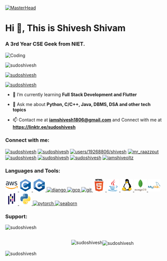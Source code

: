 [![MasterHead](https://www.codecorners.com/wp-content/uploads/2018/05/senior-front-end-developer-openings-1.gif)](https://sudoshivesh.io)
<h1 align="left">Hi 👋, This is Shivesh Shivam</h1>
<h3 align="left">A 3rd Year CSE Geek from NIET.</h3>
<img align="center" alt="Coding" width="400" src="https://cdn.dribbble.com/users/1162077/screenshots/3848914/programmer.gif">

<p align="left"> <img src="https://komarev.com/ghpvc/?username=sudoshivesh&label=Profile%20views&color=0e75b6&style=flat" alt="sudoshivesh" /> </p>

<p align="left"> <a href="https://github.com/ryo-ma/github-profile-trophy"><img src="https://github-profile-trophy.vercel.app/?username=sudoshivesh" alt="sudoshivesh" /></a></p>

<p align="left"> <a href="https://twitter.com/sudoshivesh" target="blank"><img src="https://img.shields.io/twitter/follow/sudoshivesh?logo=twitter&style=for-the-badge" alt="sudoshivesh" /></a> </p>

- 🌱 I’m currently learning **Full Stack Development and Flutter**

- 💬 Ask me about **Python, C/C++, Java, DBMS, DSA and other tech topics**

- 📫 Contact me at **iamshivesh1806@gmail.com** and Connect with me at **https://linktr.ee/sudoshivesh**

<h3 align="left">Connect with me:</h3>
<p align="left">
<a href="https://twitter.com/sudoshivesh" target="blank"><img align="center" src="https://raw.githubusercontent.com/rahuldkjain/github-profile-readme-generator/master/src/images/icons/Social/twitter.svg" alt="sudoshivesh" height="30" width="40" /></a>
<a href="https://linkedin.com/in/sudoshivesh" target="blank"><img align="center" src="https://raw.githubusercontent.com/rahuldkjain/github-profile-readme-generator/master/src/images/icons/Social/linked-in-alt.svg" alt="sudoshivesh" height="30" width="40" /></a>
<a href="https://stackoverflow.com/users/users/19268806/shivesh" target="blank"><img align="center" src="https://raw.githubusercontent.com/rahuldkjain/github-profile-readme-generator/master/src/images/icons/Social/stack-overflow.svg" alt="users/19268806/shivesh" height="30" width="40" /></a>
<a href="https://instagram.com/mr_raazzput" target="blank"><img align="center" src="https://raw.githubusercontent.com/rahuldkjain/github-profile-readme-generator/master/src/images/icons/Social/instagram.svg" alt="mr_raazzput" height="30" width="40" /></a>
<a href="https://www.codechef.com/users/sudoshivesh" target="blank"><img align="center" src="https://cdn.jsdelivr.net/npm/simple-icons@3.1.0/icons/codechef.svg" alt="sudoshivesh" height="30" width="40" /></a>
<a href="https://www.hackerrank.com/sudoshivesh" target="blank"><img align="center" src="https://raw.githubusercontent.com/rahuldkjain/github-profile-readme-generator/master/src/images/icons/Social/hackerrank.svg" alt="sudoshivesh" height="30" width="40" /></a>
<a href="https://www.leetcode.com/sudoshivesh" target="blank"><img align="center" src="https://raw.githubusercontent.com/rahuldkjain/github-profile-readme-generator/master/src/images/icons/Social/leet-code.svg" alt="sudoshivesh" height="30" width="40" /></a>
<a href="https://auth.geeksforgeeks.org/user/iamshiveoltz" target="blank"><img align="center" src="https://raw.githubusercontent.com/rahuldkjain/github-profile-readme-generator/master/src/images/icons/Social/geeks-for-geeks.svg" alt="iamshiveoltz" height="30" width="40" /></a>
</p>

<h3 align="left">Languages and Tools:</h3>
<p align="left"> <a href="https://aws.amazon.com" target="_blank" rel="noreferrer"> <img src="https://raw.githubusercontent.com/devicons/devicon/master/icons/amazonwebservices/amazonwebservices-original-wordmark.svg" alt="aws" width="40" height="40"/> </a> <a href="https://www.cprogramming.com/" target="_blank" rel="noreferrer"> <img src="https://raw.githubusercontent.com/devicons/devicon/master/icons/c/c-original.svg" alt="c" width="40" height="40"/> </a> <a href="https://www.w3schools.com/cpp/" target="_blank" rel="noreferrer"> <img src="https://raw.githubusercontent.com/devicons/devicon/master/icons/cplusplus/cplusplus-original.svg" alt="cplusplus" width="40" height="40"/> </a> <a href="https://www.djangoproject.com/" target="_blank" rel="noreferrer"> <img src="https://cdn.worldvectorlogo.com/logos/django.svg" alt="django" width="40" height="40"/> </a> <a href="https://cloud.google.com" target="_blank" rel="noreferrer"> <img src="https://www.vectorlogo.zone/logos/google_cloud/google_cloud-icon.svg" alt="gcp" width="40" height="40"/> </a> <a href="https://git-scm.com/" target="_blank" rel="noreferrer"> <img src="https://www.vectorlogo.zone/logos/git-scm/git-scm-icon.svg" alt="git" width="40" height="40"/> </a> <a href="https://www.w3.org/html/" target="_blank" rel="noreferrer"> <img src="https://raw.githubusercontent.com/devicons/devicon/master/icons/html5/html5-original-wordmark.svg" alt="html5" width="40" height="40"/> </a> <a href="https://www.java.com" target="_blank" rel="noreferrer"> <img src="https://raw.githubusercontent.com/devicons/devicon/master/icons/java/java-original.svg" alt="java" width="40" height="40"/> </a> <a href="https://www.linux.org/" target="_blank" rel="noreferrer"> <img src="https://raw.githubusercontent.com/devicons/devicon/master/icons/linux/linux-original.svg" alt="linux" width="40" height="40"/> </a> <a href="https://www.mongodb.com/" target="_blank" rel="noreferrer"> <img src="https://raw.githubusercontent.com/devicons/devicon/master/icons/mongodb/mongodb-original-wordmark.svg" alt="mongodb" width="40" height="40"/> </a> <a href="https://www.mysql.com/" target="_blank" rel="noreferrer"> <img src="https://raw.githubusercontent.com/devicons/devicon/master/icons/mysql/mysql-original-wordmark.svg" alt="mysql" width="40" height="40"/> </a> <a href="https://pandas.pydata.org/" target="_blank" rel="noreferrer"> <img src="https://raw.githubusercontent.com/devicons/devicon/2ae2a900d2f041da66e950e4d48052658d850630/icons/pandas/pandas-original.svg" alt="pandas" width="40" height="40"/> </a> <a href="https://www.python.org" target="_blank" rel="noreferrer"> <img src="https://raw.githubusercontent.com/devicons/devicon/master/icons/python/python-original.svg" alt="python" width="40" height="40"/> </a> <a href="https://pytorch.org/" target="_blank" rel="noreferrer"> <img src="https://www.vectorlogo.zone/logos/pytorch/pytorch-icon.svg" alt="pytorch" width="40" height="40"/> </a> <a href="https://seaborn.pydata.org/" target="_blank" rel="noreferrer"> <img src="https://seaborn.pydata.org/_images/logo-mark-lightbg.svg" alt="seaborn" width="40" height="40"/> </a> </p>

<h3 align="left">Support:</h3>
<p><a href="https://www.buymeacoffee.com/sudoshivesh"> <img align="left" src="https://cdn.buymeacoffee.com/buttons/v2/default-yellow.png" height="50" width="210" alt="sudoshivesh" /></a></p><br><br>

<p><img align="left" src="https://github-readme-stats.vercel.app/api/top-langs?username=sudoshivesh&show_icons=true&locale=en&layout=compact" alt="sudoshivesh" /></p>

<p><img align="center" src="https://github-readme-stats.vercel.app/api?username=sudoshivesh&show_icons=true&locale=en" alt="sudoshivesh" /></p>

<p><img align="center" src="https://github-readme-streak-stats.herokuapp.com/?user=sudoshivesh&" alt="sudoshivesh" /></p>
